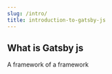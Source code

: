 ```yaml
---
slug: /intro/
title: introduction-to-gatsby-js
---
```


## What is Gatsby js

A framework of a framework
